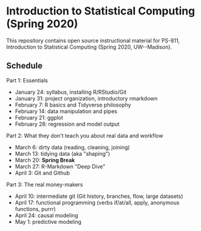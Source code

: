 # Introduction to Statistical Computing (Spring 2020)

This repository contains open source instructional material for PS-811, Introduction to Statistical Computing (Spring 2020, UW--Madison).

## Schedule

Part 1: Essentials

- January 24: syllabus, installing R/RStudio/Git
- January 31: project organization, introductory rmarkdown
- February 7: R basics and Tidyverse philosophy
- February 14: data manipulation and pipes
- February 21: ggplot
- February 28: regression and model output

Part 2: What they don't teach you about real data and workflow

- March 6: dirty data (reading, cleaning, joining)
- March 13: tidying data (aka "shaping")
- March 20: **Spring Break**
- March 27: R-Markdown "Deep Dive"
- April 3: Git and Github

Part 3: The real money-makers 

- April 10: intermediate git (Git history, branches, flow, large datasets)
- April 17: functional programming (verbs if/at/all, apply, anonymous functions, purrr)
- April 24: causal modeling
- May 1: predictive modeling


<!-- other?

- [ ] manipulation
    - abv/below avg ideology w/in state?
- [ ] Tidying
- [ ] Reading data 
- [ ] Tidying data 
- [ ] Baller graphics 
- [ ] Apply functions, anonymous functions, and purrr
- [ ] estimating models and model output
- [ ] causal inference
- [ ] git
 -->

